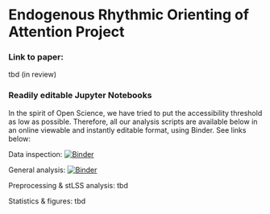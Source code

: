 # Endogenous Rhythmic Orienting of Attention Project

### Link to paper:

tbd (in review)

### Readily editable Jupyter Notebooks

In the spirit of Open Science, we have tried to put the accessibility threshold as low as possible. Therefore, all our analysis scripts are available below in an online viewable and instantly editable format, using Binder. See links below:

Data inspection: [![Binder](https://mybinder.org/badge_logo.svg)](https://mybinder.org/v2/gh/olofvanderwerf/rhythmic-attention/HEAD?labpath=inspection_and_cleaning.ipynb)

General analysis: [![Binder](https://mybinder.org/badge_logo.svg)](https://mybinder.org/v2/gh/olofvanderwerf/rhythmic-attention/HEAD?labpath=general_analysis.ipynb)

Preprocessing & stLSS analysis: tbd

Statistics & figures: tbd







